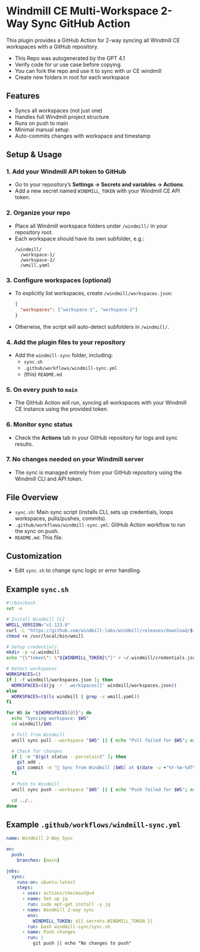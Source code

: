 
# Windmill CE Multi-Workspace 2-Way Sync GitHub Action

This plugin provides a GitHub Action for 2-way syncing all Windmill CE workspaces with a GitHub repository.
- This Repo was autogenerated by the GPT 4.1
- Verify code for ur use case before copying.
- You can fork the repo and use it to sync with ur CE windmill
- Create new folders in root for each workspace

## Features

- Syncs all workspaces (not just one)
- Handles full Windmill project structure
- Runs on push to main
- Minimal manual setup
- Auto-commits changes with workspace and timestamp

## Setup & Usage

### 1. Add your Windmill API token to GitHub

- Go to your repository’s **Settings → Secrets and variables → Actions**.
- Add a new secret named `WINDMILL_TOKEN` with your Windmill CE API token.

### 2. Organize your repo

- Place all Windmill workspace folders under `/windmill/` in your repository root.
- Each workspace should have its own subfolder, e.g.:
  ```
  /windmill/
    /workspace-1/
    /workspace-2/
    /wmill.yaml
  ```

### 3. Configure workspaces (optional)

- To explicitly list workspaces, create `/windmill/workspaces.json`:
  ```json
  {
    "workspaces": ["workspace-1", "workspace-2"]
  }
  ```
- Otherwise, the script will auto-detect subfolders in `/windmill/`.

### 4. Add the plugin files to your repository

- Add the `windmill-sync` folder, including:
  - `sync.sh`
  - `.github/workflows/windmill-sync.yml`
  - (this) `README.md`

### 5. On every push to `main`

- The GitHub Action will run, syncing all workspaces with your Windmill CE instance using the provided token.

### 6. Monitor sync status

- Check the **Actions** tab in your GitHub repository for logs and sync results.

### 7. No changes needed on your Windmill server

- The sync is managed entirely from your GitHub repository using the Windmill CLI and API token.

## File Overview

- `sync.sh`: Main sync script (installs CLI, sets up credentials, loops workspaces, pulls/pushes, commits).
- `.github/workflows/windmill-sync.yml`: GitHub Action workflow to run the sync on push.
- `README.md`: This file.

## Customization

- Edit `sync.sh` to change sync logic or error handling.

## Example `sync.sh`

```bash
#!/bin/bash
set -e

# Install Windmill CLI
WMILL_VERSION="v1.123.0"
curl -L "https://github.com/windmill-labs/windmill/releases/download/${WMILL_VERSION}/wmill-linux-amd64" -o /usr/local/bin/wmill
chmod +x /usr/local/bin/wmill

# Setup credentials
mkdir -p ~/.windmill
echo "{\"token\": \"${WINDMILL_TOKEN}\"}" > ~/.windmill/credentials.json

# Detect workspaces
WORKSPACES=()
if [ -f windmill/workspaces.json ]; then
  WORKSPACES=($(jq -r '.workspaces[]' windmill/workspaces.json))
else
  WORKSPACES=($(ls windmill | grep -v wmill.yaml))
fi

for WS in "${WORKSPACES[@]}"; do
  echo "Syncing workspace: $WS"
  cd windmill/$WS

  # Pull from Windmill
  wmill sync pull --workspace "$WS" || { echo "Pull failed for $WS"; exit 1; }

  # Check for changes
  if [ -n "$(git status --porcelain)" ]; then
    git add .
    git commit -m "🔁 Sync from Windmill [$WS] at $(date -u +"%Y-%m-%dT%H:%M:%SZ")"
  fi

  # Push to Windmill
  wmill sync push --workspace "$WS" || { echo "Push failed for $WS"; exit 1; }

  cd ../..
done
```

## Example `.github/workflows/windmill-sync.yml`

```yaml
name: Windmill 2-Way Sync

on:
  push:
    branches: [main]

jobs:
  sync:
    runs-on: ubuntu-latest
    steps:
      - uses: actions/checkout@v4
      - name: Set up jq
        run: sudo apt-get install -y jq
      - name: Windmill 2-way sync
        env:
          WINDMILL_TOKEN: ${{ secrets.WINDMILL_TOKEN }}
        run: bash windmill-sync/sync.sh
      - name: Push changes
        run: |
          git push || echo "No changes to push"
```
